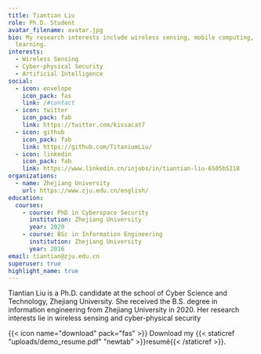 ```yaml
---
title: Tiantian Liu
role: Ph.D. Student
avatar_filename: avatar.jpg
bio: My research interests include wireless sensing, mobile computing, and deep
  learning.
interests:
  - Wireless Sensing
  - Cyber-physical Security
  - Artificial Intelligence
social:
  - icon: envelope
    icon_pack: fas
    link: /#contact
  - icon: twitter
    icon_pack: fab
    link: https://twitter.com/kissacat7
  - icon: github
    icon_pack: fab
    link: https://github.com/TitaniumLiu/
  - icon: linkedin
    icon_pack: fab
    link: https://www.linkedin.cn/injobs/in/tiantian-liu-6505b5218
organizations:
  - name: Zhejiang University
    url: https://www.zju.edu.cn/english/
education:
  courses:
    - course: PhD in Cyberspace Security
      institution: Zhejiang University
      year: 2020
    - course: BSc in Information Engineering
      institution: Zhejiang University
      year: 2016
email: tiantian@zju.edu.cn
superuser: true
highlight_name: true
---
```


Tiantian Liu is a Ph.D. candidate at the school of
Cyber Science and Technology, Zhejiang University.
She received the B.S. degree in information
engineering from Zhejiang University in 2020.
Her research interests lie in wireless sensing
and cyber-physical security

{{< icon name="download" pack="fas" >}} Download my {{< staticref "uploads/demo_resume.pdf" "newtab" >}}resumé{{< /staticref >}}.
